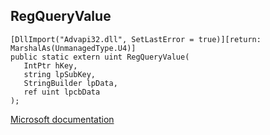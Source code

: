 ## RegQueryValue

```
[DllImport("Advapi32.dll", SetLastError = true)][return: MarshalAs(UnmanagedType.U4)]
public static extern uint RegQueryValue(
   IntPtr hKey,
   string lpSubKey,
   StringBuilder lpData,
   ref uint lpcbData
);
```

[Microsoft documentation](https://docs.microsoft.com/en-us/windows/win32/api/winreg/nf-winreg-regqueryvaluea)
